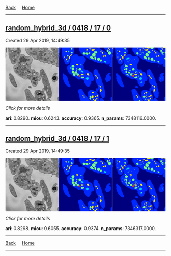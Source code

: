 
[Back](..)&nbsp;&nbsp;&nbsp;&nbsp;&nbsp;[Home](https://leapmanlab.github.io/snapshots)

---

<div class="summary"><a href="0"><h2>random_hybrid_3d / 0418 / 17 / 0</h2></a><p>Created 29 Apr 2019, 14:49:35
</p><a href="0"><img src="0/media/summary.png" align="center"></a><p>
<i>Click for more details</i>
</p></div>

**ari**: 0.8290. **miou**: 0.6243. **accuracy**: 0.9365. **n_params**: 7348116.0000. 

---

<div class="summary"><a href="1"><h2>random_hybrid_3d / 0418 / 17 / 1</h2></a><p>Created 29 Apr 2019, 14:49:35
</p><a href="1"><img src="1/media/summary.png" align="center"></a><p>
<i>Click for more details</i>
</p></div>

**ari**: 0.8298. **miou**: 0.6055. **accuracy**: 0.9374. **n_params**: 7346317.0000. 

---

[Back](..)&nbsp;&nbsp;&nbsp;&nbsp;&nbsp;[Home](https://leapmanlab.github.io/snapshots)

---